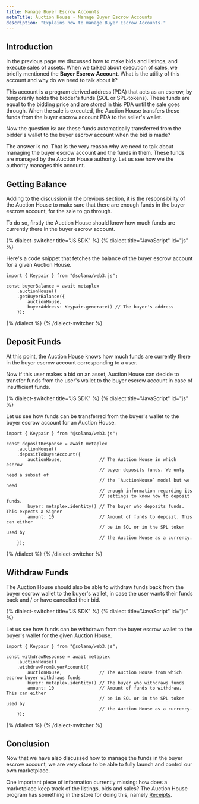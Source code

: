 ```yaml
---
title: Manage Buyer Escrow Accounts
metaTitle: Auction House - Manage Buyer Escrow Accounts
description: "Explains how to manage Buyer Escrow Accounts."
---
```

## Introduction

In the previous page we discussed how to make bids and listings, and execute sales of assets. When we talked about execution of sales, we briefly mentioned the **Buyer Escrow Account**. What is the utility of this account and why do we need to talk about it?

This account is a program derived address (PDA) that acts as an escrow, by temporarily holds the bidder's funds (SOL or SPL-tokens). These funds are equal to the bidding price and are stored in this PDA until the sale goes through. When the sale is executed, the Auction House transfers these funds from the buyer escrow account PDA to the seller's wallet.

Now the question is: are these funds automatically transferred from the bidder's wallet to the buyer escrow account when the bid is made?

The answer is no. That is the very reason why we need to talk about managing the buyer escrow account and the funds in them. These funds are managed by the Auction House authority. Let us see how we the authority manages this account.

## Getting Balance

Adding to the discussion in the previous section, it is the responsibility of the Auction House to make sure that there are enough funds in the buyer escrow account, for the sale to go through. 

To do so, firstly the Auction House should know how much funds are currently there in the buyer escrow account.

{% dialect-switcher title="JS SDK" %}
{% dialect title="JavaScript" id="js" %}

Here's a code snippet that fetches the balance of the buyer escrow account for a given Auction House.

```tsx
import { Keypair } from "@solana/web3.js";

const buyerBalance = await metaplex
    .auctionHouse()
    .getBuyerBalance({
        auctionHouse,
        buyerAddress: Keypair.generate() // The buyer's address
    });
```

{% /dialect %}
{% /dialect-switcher %}

## Deposit Funds

At this point, the Auction House knows how much funds are currently there in the buyer escrow account corresponding to a user.

Now if this user makes a bid on an asset, Auction House can decide to transfer funds from the user's wallet to the buyer escrow account in case of insufficient funds.

{% dialect-switcher title="JS SDK" %}
{% dialect title="JavaScript" id="js" %}

Let us see how funds can be transferred from the buyer's wallet to the buyer escrow account for an Auction House.

```tsx
import { Keypair } from "@solana/web3.js";

const depositResponse = await metaplex
    .auctionHouse()
    .depositToBuyerAccount({
        auctionHouse,              // The Auction House in which escrow
                                   // buyer deposits funds. We only need a subset of
                                   // the `AuctionHouse` model but we need
                                   // enough information regarding its
                                   // settings to know how to deposit funds.
        buyer: metaplex.identity() // The buyer who deposits funds. This expects a Signer
        amount: 10                 // Amount of funds to deposit. This can either
                                   // be in SOL or in the SPL token used by
                                   // the Auction House as a currency.
    });
```

{% /dialect %}
{% /dialect-switcher %}

## Withdraw Funds

The Auction House should also be able to withdraw funds back from the buyer escrow wallet to the buyer's wallet, in case the user wants their funds back and / or have cancelled their bid.

{% dialect-switcher title="JS SDK" %}
{% dialect title="JavaScript" id="js" %}

Let us see how funds can be withdrawn from the buyer escrow wallet to the buyer's wallet for the given Auction House.

```tsx
import { Keypair } from "@solana/web3.js";

const withdrawResponse = await metaplex
    .auctionHouse()
    .withdrawFromBuyerAccount({
        auctionHouse,              // The Auction House from which escrow buyer withdraws funds
        buyer: metaplex.identity() // The buyer who withdraws funds
        amount: 10                 // Amount of funds to withdraw. This can either
                                   // be in SOL or in the SPL token used by
                                   // the Auction House as a currency.
    });
```

{% /dialect %}
{% /dialect-switcher %}

## Conclusion

Now that we have also discussed how to manage the funds in the buyer escrow account, we are very close to be able to fully launch and control our own marketplace.

One important piece of information currently missing: how does a marketplace keep track of the listings, bids and sales? The Auction House program has something in the store for doing this, namely [Receipts](receipts).
